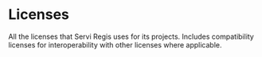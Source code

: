 # Licenses
All the licenses that Servi Regis uses for its projects. Includes compatibility licenses for interoperability with other licenses where applicable.
